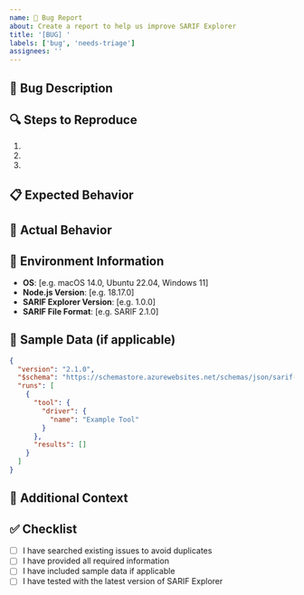 ```yaml
---
name: 🐛 Bug Report
about: Create a report to help us improve SARIF Explorer
title: '[BUG] '
labels: ['bug', 'needs-triage']
assignees: ''
---
```


## 🐛 Bug Description
<!-- A clear and concise description of what the bug is -->

## 🔍 Steps to Reproduce
1. 
2. 
3. 

## 📋 Expected Behavior
<!-- A clear and concise description of what you expected to happen -->

## 📸 Actual Behavior
<!-- A clear and concise description of what actually happened -->

## 📁 Environment Information
- **OS**: [e.g. macOS 14.0, Ubuntu 22.04, Windows 11]
- **Node.js Version**: [e.g. 18.17.0]
- **SARIF Explorer Version**: [e.g. 1.0.0]
- **SARIF File Format**: [e.g. SARIF 2.1.0]

## 📄 Sample Data (if applicable)
<!-- If the bug is related to specific SARIF files, please provide a minimal example -->

```json
{
  "version": "2.1.0",
  "$schema": "https://schemastore.azurewebsites.net/schemas/json/sarif-2.1.0-rtm.5.json",
  "runs": [
    {
      "tool": {
        "driver": {
          "name": "Example Tool"
        }
      },
      "results": []
    }
  ]
}
```

## 🔧 Additional Context
<!-- Add any other context about the problem here, such as error messages, screenshots, etc. -->

## ✅ Checklist
- [ ] I have searched existing issues to avoid duplicates
- [ ] I have provided all required information
- [ ] I have included sample data if applicable
- [ ] I have tested with the latest version of SARIF Explorer 
